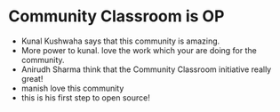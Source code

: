 # Community Classroom is OP

- Kunal Kushwaha says that this community is amazing.
- More power to kunal. love the work which your are doing for the community.
- Anirudh Sharma think that the Community Classroom initiative really great!
- manish love this community 
- this is his first step to open source!
